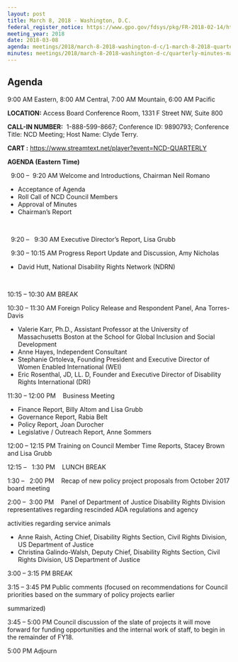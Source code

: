 ```yaml
---
layout: post
title: March 8, 2018 - Washington, D.C.
federal_register_notice: https://www.gpo.gov/fdsys/pkg/FR-2018-02-14/html/2018-03196.htm
meeting_year: 2018
date: 2018-03-08
agenda: meetings/2018/march-8-2018-washington-d-c/1-march-8-2018-quarterly-meeting-agenda-1-.docx
minutes: meetings/2018/march-8-2018-washington-d-c/quarterly-minutes-march-8-2018-final.docx
---
```

## **Agenda**

9:00 AM Eastern, 8:00 AM Central, 7:00 AM Mountain, 6:00 AM Pacific



**LOCATION:** Access Board Conference Room, 1331 F Street NW, Suite 800



**CALL-IN NUMBER:**  1-888-599-8667; Conference ID: 9890793; Conference Title: NCD Meeting; Host Name: Clyde Terry. 



**CART :** <https://www.streamtext.net/player?event=NCD-QUARTERLY>   



**AGENDA (Eastern Time)**



  9:00 –  9:20 AM Welcome and Introductions, Chairman Neil Romano

* ​Acceptance of Agenda 
* Roll Call of NCD Council Members 
* Approval of Minutes
* Chairman’s Report

  

  9:20 –   9:30 AM Executive Director’s Report, Lisa Grubb



  9:30 – 10:15 AM Progress Report Update and Discussion, Amy Nicholas

* David Hutt, National Disability Rights Network (NDRN)   

  

10:15 – 10:30 AM BREAK



10:30 – 11:30 AM Foreign Policy Release and Respondent Panel, Ana Torres-Davis

* Valerie Karr, Ph.D., Assistant Professor at the University of Massachusetts Boston at the School for Global Inclusion and Social Development
* Anne Hayes, Independent Consultant 
* Stephanie Ortoleva, Founding President and Executive Director of Women Enabled International (WEI)
* Eric Rosenthal, JD, LL. D, Founder and Executive Director of Disability Rights International (DRI)



11:30 – 12:00 PM    Business Meeting

* Finance Report, Billy Altom and Lisa Grubb 
* Governance Report, Rabia Belt
* Policy Report, Joan Durocher 
* Legislative / Outreach Report, Anne Sommers 



12:00 – 12:15 PM Training on Council Member Time Reports, Stacey Brown and Lisa Grubb 



12:15 –   1:30 PM    LUNCH BREAK



1:30 –   2:00 PM    Recap of new policy project proposals from October 2017 board meeting



2:00 –  3:00 PM    Panel of Department of Justice Disability Rights Division representatives regarding rescinded ADA regulations and agency 

activities regarding service animals

* Anne Raish, Acting Chief, Disability Rights Section, Civil Rights Division, US Department of Justice
* Christina Galindo-Walsh, Deputy Chief, Disability Rights Section, Civil Rights Division, US Department of Justice



3:00 – 3:15 PM BREAK



3:15 – 3:45 PM Public comments (focused on recommendations for Council priorities based on the summary of policy projects earlier 

summarized)



3:45 – 5:00 PM Council discussion of the slate of projects it will move forward for funding opportunities and the internal work of staff, to begin in the remainder of FY18.



5:00 PM Adjourn